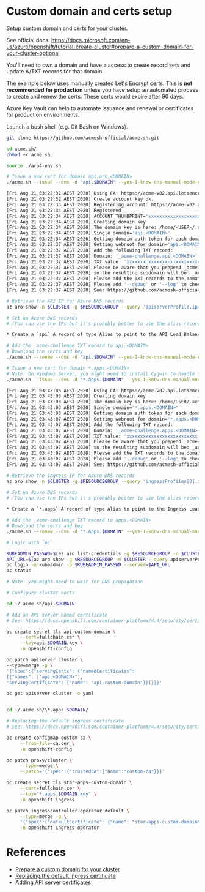 Custom domain and certs setup
=============================

Setup custom domain and certs for your cluster.

See official docs: https://docs.microsoft.com/en-us/azure/openshift/tutorial-create-cluster#prepare-a-custom-domain-for-your-cluster-optional

You'll need to own a domain and have a access to create record sets and update A/TXT records for that domain.

The example below uses manually created Let's Encrypt certs.  This is **not recommended for production** unless you have setup an automated process to create and renew the certs.
These certs would expire after 90 days.

Azure Key Vault can help to automate issuance and renewal or certificates for production environments.

Launch a bash shell (e.g. Git Bash on Windows).

```sh
git clone https://github.com/acmesh-official/acme.sh.git

cd acme.sh/
chmod +x acme.sh

source ./aro4-env.sh

# Issue a new cert for domain api.aro.<DOMAIN>
./acme.sh --issue --dns -d "api.$DOMAIN" --yes-I-know-dns-manual-mode-enough-go-ahead-please

[Fri Aug 21 03:22:32 AEST 2020] Using CA: https://acme-v02.api.letsencrypt.org/directory
[Fri Aug 21 03:22:32 AEST 2020] Create account key ok.
[Fri Aug 21 03:22:33 AEST 2020] Registering account: https://acme-v02.api.letsencrypt.org/directory
[Fri Aug 21 03:22:34 AEST 2020] Registered
[Fri Aug 21 03:22:34 AEST 2020] ACCOUNT_THUMBPRINT='xxxxxxxxxxxxxxxxxxxxxxxxxxxxxxxx'
[Fri Aug 21 03:22:34 AEST 2020] Creating domain key
[Fri Aug 21 03:22:34 AEST 2020] The domain key is here: /home/<USER>/.acme.sh/api.<DOMAIN>/api.<DOMAIN>.key
[Fri Aug 21 03:22:34 AEST 2020] Single domain='api.<DOMAIN>'
[Fri Aug 21 03:22:34 AEST 2020] Getting domain auth token for each domain
[Fri Aug 21 03:22:37 AEST 2020] Getting webroot for domain='api.<DOMAIN>'
[Fri Aug 21 03:22:37 AEST 2020] Add the following TXT record:
[Fri Aug 21 03:22:37 AEST 2020] Domain: '_acme-challenge.api.<DOMAIN>'
[Fri Aug 21 03:22:37 AEST 2020] TXT value: 'xxxxxxx_xxxxxxx-xxxxxxxxxxxxxxxxxxxxx'
[Fri Aug 21 03:22:37 AEST 2020] Please be aware that you prepend _acme-challenge. before your domain
[Fri Aug 21 03:22:37 AEST 2020] so the resulting subdomain will be: _acme-challenge.api.<DOMAIN>
[Fri Aug 21 03:22:37 AEST 2020] Please add the TXT records to the domains, and re-run with --renew.
[Fri Aug 21 03:22:37 AEST 2020] Please add '--debug' or '--log' to check more details.
[Fri Aug 21 03:22:37 AEST 2020] See: https://github.com/acmesh-official/acme.sh/wiki/How-to-debug-acme.sh

# Retrieve the API IP for Azure DNS records
az aro show -n $CLUSTER -g $RESOURCEGROUP --query 'apiserverProfile.ip' -o tsv

# Set up Azure DNS records
# (You can use the IPs but it's probably better to use the alias records to the public IP resources in ase the IP address changes.)

* Create a `api` A record of type Alias to point to the API Load Balancer (`cluster-xxxxx-public-lb`) Public IP: `cluster-yyyyy-pip-v4`

# Add the _acme-challenge TXT record to api.<DOMAIN>
# Download the certs and key
./acme.sh --renew --dns -d "api.$DOMAIN" --yes-I-know-dns-manual-mode-enough-go-ahead-please --fullchain-file fullchain.cer --cert-file file.crt --key-file file.key

# Issue a new cert for domain *.apps.<DOMAIN>
# Note: On Windows Server, you might need to install Cygwin to handle files starting with an asterix ('*') -- Git bash won't work here.
./acme.sh --issue --dns -d "*.apps.$DOMAIN" --yes-I-know-dns-manual-mode-enough-go-ahead-please

[Fri Aug 21 03:43:03 AEST 2020] Using CA: https://acme-v02.api.letsencrypt.org/directory
[Fri Aug 21 03:43:03 AEST 2020] Creating domain key
[Fri Aug 21 03:43:03 AEST 2020] The domain key is here: /home/USER/.acme.sh/*.apps.<DOMAIN>/*.apps.<DOMAIN>.key
[Fri Aug 21 03:43:03 AEST 2020] Single domain='*.apps.<DOMAIN>'
[Fri Aug 21 03:43:03 AEST 2020] Getting domain auth token for each domain
[Fri Aug 21 03:43:07 AEST 2020] Getting webroot for domain='*.apps.<DOMAIN>'
[Fri Aug 21 03:43:07 AEST 2020] Add the following TXT record:
[Fri Aug 21 03:43:07 AEST 2020] Domain: '_acme-challenge.apps.<DOMAIN>'
[Fri Aug 21 03:43:07 AEST 2020] TXT value: 'xxxxxxxxxxxxxxxxxxxxxxxxxx'
[Fri Aug 21 03:43:07 AEST 2020] Please be aware that you prepend _acme-challenge. before your domain
[Fri Aug 21 03:43:07 AEST 2020] so the resulting subdomain will be: _acme-challenge.apps.<DOMAIN>
[Fri Aug 21 03:43:07 AEST 2020] Please add the TXT records to the domains, and re-run with --renew.
[Fri Aug 21 03:43:07 AEST 2020] Please add '--debug' or '--log' to check more details.
[Fri Aug 21 03:43:07 AEST 2020] See: https://github.com/acmesh-official/acme.sh/wiki/How-to-debug-acme.sh

# Retrieve the Ingress IP for Azure DNS records
az aro show -n $CLUSTER -g $RESOURCEGROUP --query 'ingressProfiles[0].ip' -o tsv

# Set up Azure DNS records
# (You can use the IPs but it's probably better to use the alias records to the public IP resources in ase the IP address changes.)

* Create a `*.apps` A record of type Alias to point to the Ingress Load Balancer (`cluster-xxxxx`) Public IP: `cluster-yyyyy-xxxxxxxxxxxxxxxx` (not the outbound PIP)

# Add the _acme-challenge TXT record to apps.<DOMAIN>
# Download the certs and key
./acme.sh --renew --dns -d "*.apps.$DOMAIN" --yes-I-know-dns-manual-mode-enough-go-ahead-please --fullchain-file fullchain.cer --cert-file file.crt --key-file file.key

# Logic with `oc`

KUBEADMIN_PASSWD=$(az aro list-credentials -g $RESOURCEGROUP -n $CLUSTER --query "kubeadminPassword" -o tsv)
API_URL=$(az aro show -g $RESOURCEGROUP -n $CLUSTER --query apiserverProfile.url -o tsv)
oc login -u kubeadmin -p $KUBEADMIN_PASSWD --server=$API_URL
oc status

# Note: you might need to wait for DNS propagation

# Configure cluster certs

cd ~/.acme.sh/api.$DOMAIN

# Add an API server named certificate
# See: https://docs.openshift.com/container-platform/4.4/security/certificates/api-server.html

oc create secret tls api-custom-domain \
     --cert=fullchain.cer \
     --key=api.$DOMAIN.key \
     -n openshift-config

oc patch apiserver cluster \
--type=merge -p \
'{"spec":{"servingCerts": {"namedCertificates":
[{"names": ["api.<DOMAIN>"],
"servingCertificate": {"name": "api-custom-domain"}}]}}}'

oc get apiserver cluster -o yaml


cd ~/.acme.sh/\*.apps.$DOMAIN/

# Replacing the default ingress certificate
# See: https://docs.openshift.com/container-platform/4.4/security/certificates/replacing-default-ingress-certificate.html

oc create configmap custom-ca \
     --from-file=ca.cer \
     -n openshift-config

oc patch proxy/cluster \
     --type=merge \
     --patch='{"spec":{"trustedCA":{"name":"custom-ca"}}}'

oc create secret tls star-apps-custom-domain \
     --cert=fullchain.cer \
     --key="*.apps.$DOMAIN.key" \
     -n openshift-ingress

oc patch ingresscontroller.operator default \
     --type=merge -p \
     '{"spec":{"defaultCertificate": {"name": "star-apps-custom-domain"}}}' \
     -n openshift-ingress-operator
```

References
==========

* [Prepare a custom domain for your cluster](https://docs.microsoft.com/en-us/azure/openshift/tutorial-create-cluster#prepare-a-custom-domain-for-your-cluster-optional)
* [Replacing the default ingress certificate](https://docs.openshift.com/container-platform/4.6/security/certificates/replacing-default-ingress-certificate.html)
* [Adding API server certificates](https://docs.openshift.com/container-platform/4.6/security/certificates/api-server.html)